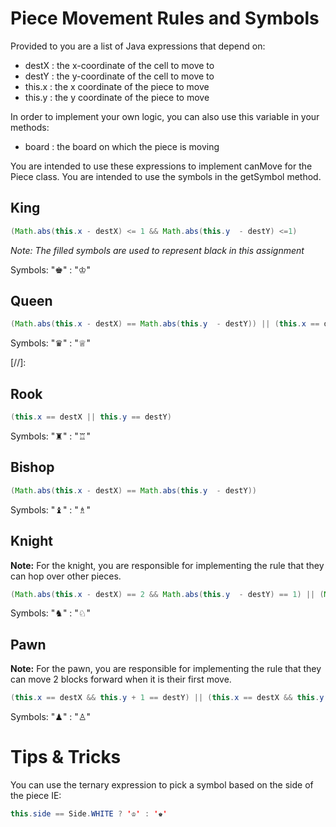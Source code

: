 # Piece Movement Rules and Symbols
Provided to you are a list of Java expressions that depend on:
- destX : the x-coordinate of the cell to move to
- destY : the y-coordinate of the cell to move to
- this.x : the x coordinate of the piece to move
- this.y : the y coordinate of the piece to move

In order to implement your own logic, you can also use this variable in your methods:
- board : the board on which the piece is moving

You are intended to use these expressions to implement canMove for the Piece class. You are intended to use the symbols in the getSymbol method. 
## King
```java
(Math.abs(this.x - destX) <= 1 && Math.abs(this.y  - destY) <=1)
```
*Note: The filled symbols are used to represent black in this assignment*

Symbols: "♚" : "♔"
## Queen
```java
(Math.abs(this.x - destX) == Math.abs(this.y  - destY)) || (this.x == destX || this.y == destY)
```
Symbols: "♛" : "♕"

[//]: 
## Rook
```java
(this.x == destX || this.y == destY)
```
Symbols: "♜" : "♖"
## Bishop
```java
(Math.abs(this.x - destX) == Math.abs(this.y  - destY))
```
Symbols: "♝" : "♗"
## Knight
**Note:** For the knight, you are responsible for implementing the rule that they can hop over other pieces.
```java
(Math.abs(this.x - destX) == 2 && Math.abs(this.y  - destY) == 1) || (Math.abs(this.x - destX) == 1 && Math.abs(this.y  - destY) == 2)
```
Symbols: "♞" : "♘"
## Pawn
**Note:** For the pawn, you are responsible for implementing the rule that they can move 2 blocks forward when it is their first move.
```java
(this.x == destX && this.y + 1 == destY) || (this.x == destX && this.y - 1 == destY)
```
Symbols: "♟" : "♙"

# Tips & Tricks

You can use the ternary expression to pick a symbol based on the side of the piece IE:
```java
this.side == Side.WHITE ? '♔' : '♚'
```

